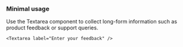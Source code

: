 ### Minimal usage

Use the Textarea component to collect long-form information such as product feedback or support queries.

```
<Textarea label="Enter your feedback" />
```
